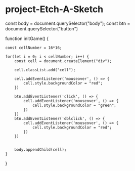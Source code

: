 # project-Etch-A-Sketch

 

const body = document.querySelector("body");
const btn = document.querySelector("button")

function initGame() {
    

    const cellNumber = 16*16; 

    for(let i = 0; i < cellNumber; i++) {
        const cell = document.createElement("div");
    
        cell.classList.add("cell");

        cell.addEventListener('mouseover', () => {
            cell.style.backgroundColor = "red";
        })

        btn.addEventListener('click', () => {
            cell.addEventListener('mouseover', () => {
                cell.style.backgroundColor = "green";
            })
        })
        btn.addEventListener('dblclick', () => {
            cell.addEventListener('mouseover', () => {
                cell.style.backgroundColor = "red";
            })
        })
        

        body.appendChild(cell);
    }
}

